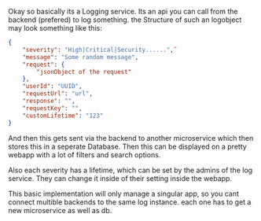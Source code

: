 Okay so basically its a Logging service. Its an api you can call from the backend (prefered) to log something. the Structure of such an logobject may look something like this: 

```json
{
    "severity": "High|Critical|Security......",¨
    "message": "Some random message",
    "request": {
        "jsonObject of the request"
    },
    "userId": "UUID",
    "requestUrl": "url",
    "response": "",
    "requestKey": "",
    "customLifetime": "123"
}

```


And then this gets sent via the backend to another microservice which then stores this in a seperate Database. Then this can be displayed on a pretty webapp with a lot of filters and search options. 


Also each severity has a lifetime, which can be set by the admins of the log service. They can change it inside of their setting inside the webapp. 

This basic implementation will only manage a singular app, so you cant connect multible backends to the same log instance. each one has to get a new microservice as well as db. 

